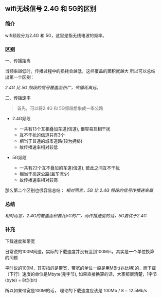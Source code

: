 ## wifi无线信号 2.4G 和 5G的区别

### 简介

wifi频段分为2.4G 和 5G，这里是指无线电波的频率。

### 区别

一、传播距离

当频率越低时，传播过程中的损耗会越低，这样覆盖的面积就越大
所以可以总结出第一个区别：

*2.4G 比 5G 频段的信号覆盖面积广，传播距离远。*


二、传播速率

> 首先，可以将2.4G 和 5G频段想象成一条公路

- 2.4G频段
  - 一共有13个互相叠加车道(信道), 很容易互相干扰
  - 互不干扰的信道只有3个
  - 相当于普通的城市道路(较为拥挤)
  - 故传播速率相对较低

- 5G频段
  - 一共有22个互不叠加的车道(信道), 彼此之间互不干扰
  - 相当于高速公路(且车流少)
  - 故传播速率相对较高

那么第二个区别也很容易总结：
*相对而言，5G 比 2.4G 频段的信号传播速率高*

### 总结

*相对而言，2.4G的覆盖面积要比5G的广，而传播速度的话，5G要优于2.4G*

### 补充

下载速度和带宽

日常说的100M网速，实际的下载速度并没有达到100M/s，其实是一个单位换算的问题

平时说的100M，其实指的是带宽，带宽的单位一般是用MBit(兆比特)的，而下载（下行）速度的单位是Mbyte(兆字节), 如果直接换算的话，大家都很清楚，1字节(byte) = 8位(bit)

所以如果带宽是100M的话， 理论的下载速度应该是 100Mb / 8 = 12.5Mb/s
